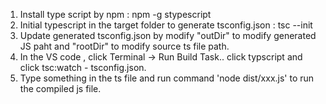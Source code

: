 1. Install type script by npm : npm -g stypescript
2. Initial typescript in the target folder to generate tsconfig.json : tsc --init
3. Update generated tsconfig.json by modify "outDir" to modify generated JS paht and "rootDir" to modify source ts file path.
4. In the VS code , click Terminal -> Run Build Task.. click typscript and click tsc:watch - tsconfig.json.
5. Type something in the ts file and run command 'node dist/xxx.js' to run the compiled js file.